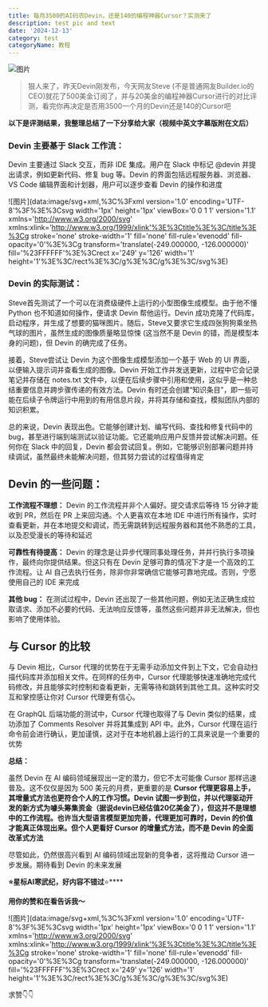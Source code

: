```yaml
---
title: 每月3500的AI码农Devin，还是140的编程神器Cursor？实测来了
description: test pic and text
date: '2024-12-13'
category: test
categoryName: 教程
---
```


![图片](https://mmbiz.qpic.cn/sz_mmbiz_png/ICgnAptln0XicUesUMhqial0X9DmDczJdfKSoBKhkKrrsplg3Z6ReSrPK1DJLibA5iaNicicYNzCRbn2TLG70zosKZZQ/640?wx_fmt=png&from=appmsg&tp=webp&wxfrom=5&wx_lazy=1&wx_co=1)

> 狠人来了，昨天Devin刚发布，今天网友Steve (不是普通网友Builder.io的CEO)就花了500美金订阅了，并与20美金的编程神器Cursor进行的对比评测，看完你再决定是否用3500一个月的Devin还是140的Cursor吧

**以下是评测结果，我整理总结了一下分享给大家（视频中英文字幕版附在文后）**

### **Devin 主要基于 Slack 工作流：**

Devin 主要通过 Slack 交互，而非 IDE 集成。用户在 Slack 中标记 @devin 并提出请求，例如更新代码、修复 bug 等。Devin 的界面包括远程服务器、浏览器、VS Code 编辑界面和计划器，用户可以逐步查看 Devin 的操作和进度

![图片](data:image/svg+xml,%3C%3Fxml version='1.0' encoding='UTF-8'%3F%3E%3Csvg width='1px' height='1px' viewBox='0 0 1 1' version='1.1' xmlns='http://www.w3.org/2000/svg' xmlns:xlink='http://www.w3.org/1999/xlink'%3E%3Ctitle%3E%3C/title%3E%3Cg stroke='none' stroke-width='1' fill='none' fill-rule='evenodd' fill-opacity='0'%3E%3Cg transform='translate(-249.000000, -126.000000)' fill='%23FFFFFF'%3E%3Crect x='249' y='126' width='1' height='1'%3E%3C/rect%3E%3C/g%3E%3C/g%3E%3C/svg%3E)

### **Devin 的实际测试：**

Steve首先测试了一个可以在消费级硬件上运行的小型图像生成模型。由于他不懂 Python 也不知道如何操作，便请求 Devin 帮他运行。Devin 成功克隆了代码库，启动程序，并生成了想要的猫咪图片。随后，Steve又要求它生成四张狗狗乘坐热气球的图片，虽然生成的图像质量略显惊悚 (这当然不是 Devin 的错，而是模型本身的问题)，但 Devin 的确完成了任务。

接着，Steve尝试让 Devin 为这个图像生成模型添加一个基于 Web 的 UI 界面，以便输入提示词并查看生成的图像。Devin 开始工作并发送更新，过程中它会记录笔记并存储在 notes.txt 文件中，以便在后续步骤中引用和使用，这似乎是一种总结重要信息并跨步骤传递的有效方法。Devin 有时还会创建“知识条目”，即一些可能在后续子令牌运行中用到的有用信息片段，并将其存储和查找，模拟团队内部的知识积累。

总的来说，Devin 表现出色。它能够创建计划、编写代码、查找和修复代码中的 bug，甚至进行端到端测试以验证功能。它还能响应用户反馈并尝试解决问题。任何你在 Slack 中的回复，Devin 都会尝试回复。例如，它能够识别部署问题并持续调试，虽然最终未能解决问题，但其努力尝试的过程值得肯定

## **Devin 的一些问题：**

**工作流程不理想：** Devin 的工作流程并非个人偏好。提交请求后等待 15 分钟才能收到 PR，然后在 PR 上来回沟通。个人更喜欢在本地 IDE 中进行所有操作，实时查看更新，并在本地提交和调试，而无需跳转到远程服务器和其他不熟悉的工具，以及忍受漫长的等待和延迟

**可靠性有待提高：** Devin 的理念是让异步代理同事处理任务，并并行执行多项操作，最终向你提供结果。但这只有在 Devin 足够可靠的情况下才是一个高效的工作流程。让 AI 自己去执行任务，除非你非常确信它能够可靠地完成。否则，宁愿使用自己的 IDE 来完成

**其他 bug：** 在测试过程中，Devin 还出现了一些其他问题，例如无法正确生成拉取请求、添加不必要的代码、无法响应反馈等，虽然这些问题并非无法解决，但也影响了使用体验。

## **与 Cursor 的比较**

与 Devin 相比，Cursor 代理的优势在于无需手动添加文件到上下文，它会自动扫描代码库并添加相关文件。在同样的任务中，Cursor 代理能够快速准确地完成代码修改，并且能够实时控制和查看更新，无需等待和跳转到其他工具。这种实时交互和掌控感让你对 Cursor 代理更有信心。

在 GraphQL 后端功能的测试中，Cursor 代理也取得了与 Devin 类似的结果，成功添加了 Comments Resolver 并将其集成到 API 中。此外，Cursor 代理在运行命令前会进行确认，更加谨慎，这对于在本地机器上运行的工具来说是一个重要的优势

**总结：**

虽然 Devin 在 AI 编码领域展现出一定的潜力，但它不太可能像 Cursor 那样迅速普及。这不仅仅是因为 500 美元的月费，更重要的是 **Cursor 代理更容易上手，其增量式方法也更符合个人的工作习惯。Devin 试图一步到位，并以代理驱动开发的新方式为噱头筹集资金（据说devin已经估值20亿美金了），但这并不是理想中的工作流程。也许当大型语言模型更加完善，代理更加可靠时，Devin 的价值才能真正体现出来。但个人更看好 Cursor 的增量式方法，而不是 Devin 的全面改革式方法**

尽管如此，仍然很高兴看到 AI 编码领域出现新的竞争者，这将推动 Cursor 进一步发展。期待看到 Devin 的未来发展

**⭐星标AI寒武纪，好内容不错过**⭐****

**用你的****赞****和****在看****告诉我～**

![图片](data:image/svg+xml,%3C%3Fxml version='1.0' encoding='UTF-8'%3F%3E%3Csvg width='1px' height='1px' viewBox='0 0 1 1' version='1.1' xmlns='http://www.w3.org/2000/svg' xmlns:xlink='http://www.w3.org/1999/xlink'%3E%3Ctitle%3E%3C/title%3E%3Cg stroke='none' stroke-width='1' fill='none' fill-rule='evenodd' fill-opacity='0'%3E%3Cg transform='translate(-249.000000, -126.000000)' fill='%23FFFFFF'%3E%3Crect x='249' y='126' width='1' height='1'%3E%3C/rect%3E%3C/g%3E%3C/g%3E%3C/svg%3E)

求赞👇👇
